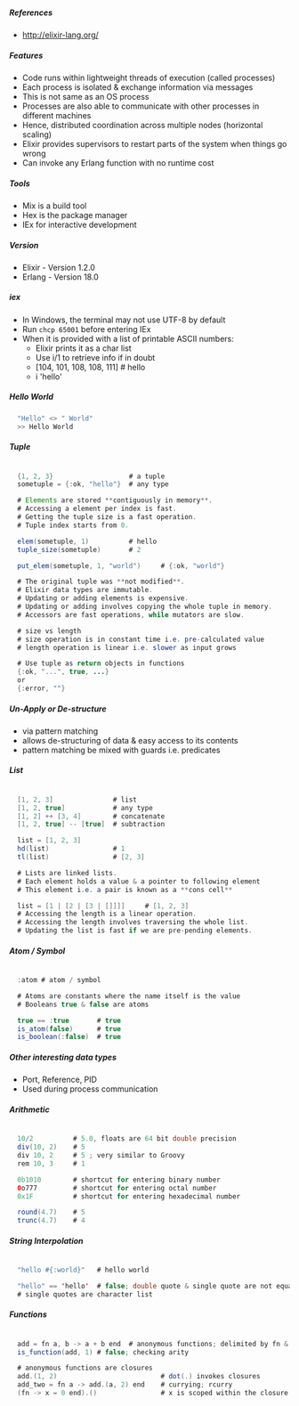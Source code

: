 ##### References
- http://elixir-lang.org/


##### Features
- Code runs within lightweight threads of execution (called processes)
- Each process is isolated & exchange information via messages
- This is not same as an OS process
- Processes are also able to communicate with other processes in different machines
- Hence, distributed coordination across multiple nodes (horizontal scaling)
- Elixir provides supervisors to restart parts of the system when things go wrong
- Can invoke any Erlang function with no runtime cost


##### Tools
- Mix is a build tool
- Hex is the package manager
- IEx for interactive development


##### Version
- Elixir - Version 1.2.0
- Erlang - Version 18.0


##### iex
- In Windows, the terminal may not use UTF-8 by default
- Run ```chcp 65001``` before entering IEx
- When it is provided with a list of printable ASCII numbers:
  - Elixir prints it as a char list
  - Use i/1 to retrieve info if in doubt
  - [104, 101, 108, 108, 111]   # hello
  - i 'hello'


##### Hello World
```java
  "Hello" <> " World"
  >> Hello World
```


##### Tuple
```java

  {1, 2, 3}                   # a tuple
  sometuple = {:ok, "hello"}  # any type

  # Elements are stored **contiguously in memory**.
  # Accessing a element per index is fast.
  # Getting the tuple size is a fast operation.
  # Tuple index starts from 0.

  elem(sometuple, 1)          # hello
  tuple_size(sometuple)       # 2

  put_elem(sometuple, 1, "world")     # {:ok, "world"}

  # The original tuple was **not modified**.
  # Elixir data types are immutable.
  # Updating or adding elements is expensive.
  # Updating or adding involves copying the whole tuple in memory.
  # Accessors are fast operations, while mutators are slow.

  # size vs length
  # size operation is in constant time i.e. pre-calculated value
  # length operation is linear i.e. slower as input grows

  # Use tuple as return objects in functions
  {:ok, "...", true, ...}
  or
  {:error, ""}

```


##### Un-Apply or De-structure
- via pattern matching
- allows de-structuring of data & easy access to its contents
- pattern matching be mixed with guards i.e. predicates


##### List
```java

  [1, 2, 3]               # list
  [1, 2, true]            # any type
  [1, 2] ++ [3, 4]        # concatenate
  [1, 2, true] -- [true]  # subtraction

  list = [1, 2, 3]
  hd(list)                # 1
  tl(list)                # [2, 3]

  # Lists are linked lists.
  # Each element holds a value & a pointer to following element
  # This element i.e. a pair is known as a **cons cell**

  list = [1 | [2 | [3 | []]]]     # [1, 2, 3]
  # Accessing the length is a linear operation.
  # Accessing the length involves traversing the whole list.
  # Updating the list is fast if we are pre-pending elements.

```


##### Atom / Symbol
```java

  :atom # atom / symbol

  # Atoms are constants where the name itself is the value
  # Booleans true & false are atoms

  true == :true       # true
  is_atom(false)      # true
  is_boolean(:false)  # true
```


##### Other interesting data types
- Port, Reference, PID
- Used during process communication


##### Arithmetic
```java

  10/2          # 5.0, floats are 64 bit double precision
  div(10, 2)    # 5
  div 10, 2     # 5 ; very similar to Groovy
  rem 10, 3     # 1

  0b1010        # shortcut for entering binary number
  0o777         # shortcut for entering octal number
  0x1F          # shortcut for entering hexadecimal number

  round(4.7)    # 5
  trunc(4.7)    # 4
```



##### String Interpolation
```java

  "hello #{:world}"   # hello world

  "hello" == 'hello'  # false; double quote & single quote are not equal
  # single quotes are character list

```


##### Functions
```java

  add = fn a, b -> a + b end  # anonymous functions; delimited by fn & end keywords
  is_function(add, 1) # false; checking arity

  # anonymous functions are closures
  add.(1, 2)                          # dot(.) invokes closures
  add_two = fn a -> add.(a, 2) end    # currying; rcurry
  (fn -> x = 0 end).()                # x is scoped within the closure
```

